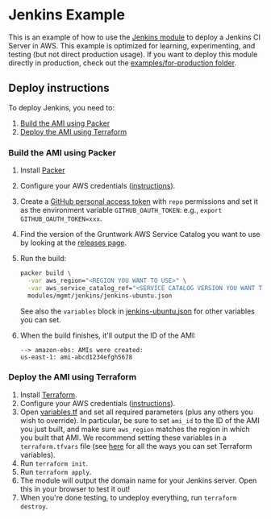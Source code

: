 # Jenkins Example

This is an example of how to use the [Jenkins module](/modules/mgmt/jenkins) to deploy a Jenkins CI Server in AWS.
This example is optimized for learning, experimenting, and testing (but not direct production usage). If you want
to deploy this module directly in production, check out the [examples/for-production folder](/examples/for-production).




## Deploy instructions

To deploy Jenkins, you need to:

1. [Build the AMI using Packer](#build-the-ami-using-packer)
1. [Deploy the AMI using Terraform](#deploy-the-ami-using-terraform)


### Build the AMI using Packer

1. Install [Packer](https://packer.io/)
1. Configure your AWS credentials 
   ([instructions](https://blog.gruntwork.io/a-comprehensive-guide-to-authenticating-to-aws-on-the-command-line-63656a686799)).
1. Create a [GitHub personal access 
   token](https://help.github.com/en/github/authenticating-to-github/creating-a-personal-access-token-for-the-command-line)
   with `repo` permissions and set it as the environment variable `GITHUB_OAUTH_TOKEN`: e.g., 
   `export GITHUB_OAUTH_TOKEN=xxx`.   
1. Find the version of the Gruntwork AWS Service Catalog you want to use by looking at the [releases 
   page](/releases). 
1. Run the build:

    ```bash
    packer build \
      -var aws_region="<REGION YOU WANT TO USE>" \
      -var aws_service_catalog_ref="<SERVICE CATALOG VERSION YOU WANT TO USE>" \
      modules/mgmt/jenkins/jenkins-ubuntu.json
    ```

    See also the `variables` block in [jenkins-ubuntu.json](/modules/mgmt/jenkins/jenkins-ubuntu.json) for other 
    variables you can set.
1. When the build finishes, it'll output the ID of the AMI:

    ```
    --> amazon-ebs: AMIs were created:
    us-east-1: ami-abcd1234efgh5678
    ```


### Deploy the AMI using Terraform

1. Install [Terraform](https://www.terraform.io/).
1. Configure your AWS credentials 
   ([instructions](https://blog.gruntwork.io/a-comprehensive-guide-to-authenticating-to-aws-on-the-command-line-63656a686799)).
1. Open [variables.tf](variables.tf) and set all required parameters (plus any others you wish to override). In 
   particular, be sure to set `ami_id` to the ID of the AMI you just built, and make sure `aws_region` matches the 
   region in which you built that AMI. We recommend setting these variables in a `terraform.tfvars` file (see 
   [here](https://www.terraform.io/docs/configuration/variables.html#assigning-values-to-root-module-variables) for 
   all the ways you can set Terraform variables).
1. Run `terraform init`.
1. Run `terraform apply`.
1. The module will output the domain name for your Jenkins server. Open this in your browser to test it out!
1. When you're done testing, to undeploy everything, run `terraform destroy`.    